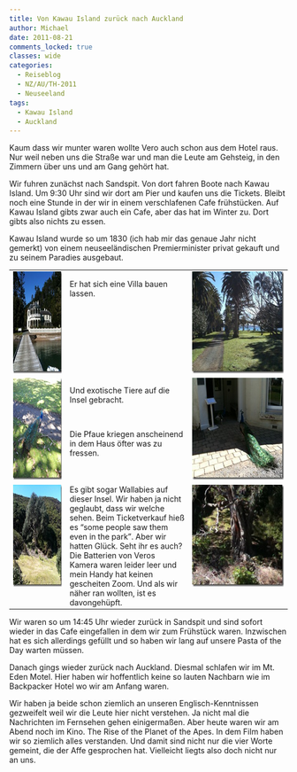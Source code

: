 ```yaml
---
title: Von Kawau Island zurück nach Auckland
author: Michael
date: 2011-08-21
comments_locked: true
classes: wide
categories:
  - Reiseblog
  - NZ/AU/TH-2011
  - Neuseeland
tags:
  - Kawau Island
  - Auckland
---
```


<p>Kaum dass wir munter waren wollte Vero auch schon aus dem Hotel raus. Nur weil neben uns die Straße war und man die Leute am Gehsteig, in den Zimmern über uns und am Gang gehört hat.</p>  <p>Wir fuhren zunächst nach Sandspit. Von dort fahren Boote nach Kawau Island. Um 9:30 Uhr sind wir dort am Pier und kaufen uns die Tickets. Bleibt noch eine Stunde in der wir in einem verschlafenen Cafe frühstücken. Auf Kawau Island gibts zwar auch ein Cafe, aber das hat im Winter zu. Dort gibts also nichts zu essen.</p>  <p>Kawau Island wurde so um 1830 (ich hab mir das genaue Jahr nicht gemerkt) von einem neuseeländischen Premierminister privat gekauft und zu seinem Paradies ausgebaut.</p>  <table border="0" cellspacing="0" cellpadding="2" width="650"><tbody>     <tr>       <td valign="top" width="133"><a href="/assets/images/2011/08/IMG_0790.jpg"><img src="/assets/images/2011/08/IMG_0790_thumb.jpg" width="244" height="184" alt="IMG_0790" border="0" /></a></td>        <td valign="top" width="265">         <p align="left">Er hat sich eine Villa bauen lassen.</p>       </td>        <td valign="top" width="250"><a href="/assets/images/2011/08/IMG_0793.jpg"><img src="/assets/images/2011/08/IMG_0793_thumb.jpg" width="244" height="184" alt="IMG_0793" border="0" /></a></td>     </tr>      <tr>       <td valign="top" width="133"><a href="/assets/images/2011/08/DSCN0965.jpg"><img src="/assets/images/2011/08/DSCN0965_thumb.jpg" width="244" height="184" alt="DSCN0965" border="0" /></a></td>        <td valign="top" width="265">         <p align="left">Und exotische Tiere auf die Insel gebracht.</p>          <p align="left">&#160;</p>          <p align="left">Die Pfaue kriegen anscheinend in dem Haus öfter was zu fressen.</p>       </td>        <td valign="top" width="250"><a href="/assets/images/2011/08/IMG_0814.jpg"><img src="/assets/images/2011/08/IMG_0814_thumb.jpg" width="244" height="184" alt="IMG_0814" border="0" /></a></td>     </tr>      <tr>       <td valign="top" width="133"><a href="/assets/images/2011/08/IMG_0798.jpg"><img src="/assets/images/2011/08/IMG_0798_thumb.jpg" width="244" height="184" alt="IMG_0798" border="0" /></a></td>        <td valign="top" width="265">Es gibt sogar Wallabies auf dieser Insel. Wir haben ja nicht geglaubt, dass wir welche sehen. Beim Ticketverkauf hieß es “some people saw them even in the park”. Aber wir hatten Glück. Seht ihr es auch?          <br />Die Batterien von Veros Kamera waren leider leer und mein Handy hat keinen gescheiten Zoom. Und als wir näher ran wollten, ist es davongehüpft.</td>        <td valign="top" width="250"><a href="/assets/images/2011/08/IMG_0804.jpg"><img src="/assets/images/2011/08/IMG_0804_thumb.jpg" width="244" height="184" alt="IMG_0804" border="0" /></a></td>     </tr>   </tbody></table>  <p>Wir waren so um 14:45 Uhr wieder zurück in Sandspit und sind sofort wieder in das Cafe eingefallen in dem wir zum Frühstück waren. Inzwischen hat es sich allerdings gefüllt und so haben wir lang auf unsere Pasta of the Day warten müssen.</p>  <p>Danach gings wieder zurück nach Auckland. Diesmal schlafen wir im Mt. Eden Motel. Hier haben wir hoffentlich keine so lauten Nachbarn wie im Backpacker Hotel wo wir am Anfang waren.</p>  <p>Wir haben ja beide schon ziemlich an unseren Englisch-Kenntnissen gezweifelt weil wir die Leute hier nicht verstehen. Ja nicht mal die Nachrichten im Fernsehen gehen einigermaßen. Aber heute waren wir am Abend noch im Kino. The Rise of the Planet of the Apes. In dem Film haben wir so ziemlich alles verstanden. Und damit sind nicht nur die vier Worte gemeint, die der Affe gesprochen hat. Vielleicht liegts also doch nicht nur an uns.</p>
